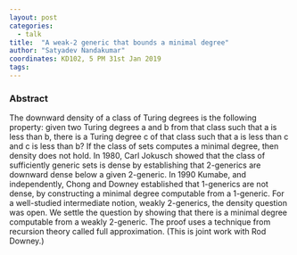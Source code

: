 ```yaml
---
layout: post
categories:
  - talk
title:  "A weak-2 generic that bounds a minimal degree"
author: "Satyadev Nandakumar"
coordinates: KD102, 5 PM 31st Jan 2019
tags: 
---
```

### Abstract

The downward density of a class of Turing degrees is the following property: given two Turing degrees a and b from that class such that a is less than b, there is a Turing degree c of that class such that a is less than c and c is less than b? If the class of sets computes a minimal degree, then density does not hold. In 1980, Carl Jokusch showed that the class of sufficiently generic sets is dense by establishing that 2-generics are downward dense below a given 2-generic. In 1990 Kumabe, and independently, Chong and Downey established that 1-generics are not dense, by constructing a minimal degree computable from a 1-generic. For a well-studied intermediate notion, weakly 2-generics, the density question was open. We settle the question by showing that there is a minimal degree computable from a weakly 2-generic. The proof uses a technique from recursion theory called full approximation. (This is joint work with Rod Downey.) 

